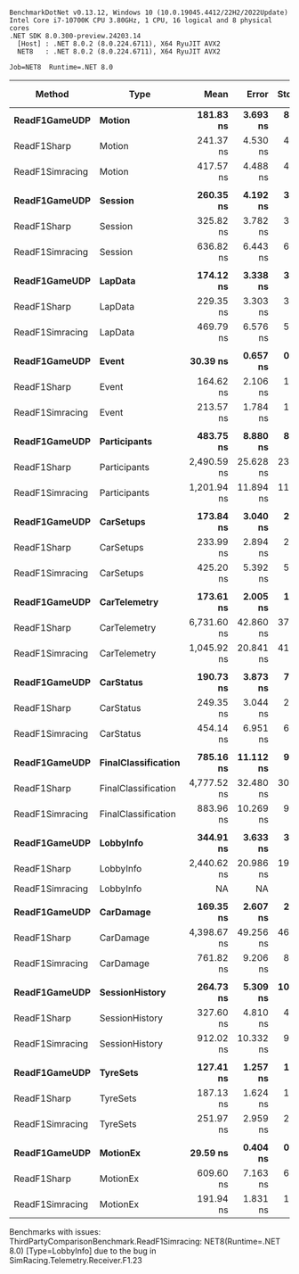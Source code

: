 ```

BenchmarkDotNet v0.13.12, Windows 10 (10.0.19045.4412/22H2/2022Update)
Intel Core i7-10700K CPU 3.80GHz, 1 CPU, 16 logical and 8 physical cores
.NET SDK 8.0.300-preview.24203.14
  [Host] : .NET 8.0.2 (8.0.224.6711), X64 RyuJIT AVX2
  NET8   : .NET 8.0.2 (8.0.224.6711), X64 RyuJIT AVX2

Job=NET8  Runtime=.NET 8.0  

```
| Method          | Type                | Mean        | Error     | StdDev    | Ratio | RatioSD | Gen0   | Gen1   | Allocated | Alloc Ratio |
|---------------- |-------------------- |------------:|----------:|----------:|------:|--------:|-------:|-------:|----------:|------------:|
| **ReadF1GameUDP**   | **Motion**              |   **181.83 ns** |  **3.693 ns** |  **8.918 ns** |  **1.00** |    **0.00** | **0.1674** |      **-** |    **1400 B** |        **1.00** |
| ReadF1Sharp     | Motion              |   241.37 ns |  4.530 ns |  4.237 ns |  1.26 |    0.03 | 0.1731 |      - |    1448 B |        1.03 |
| ReadF1Simracing | Motion              |   417.57 ns |  4.488 ns |  4.198 ns |  2.17 |    0.05 | 0.2675 | 0.0019 |    2240 B |        1.60 |
|                 |                     |             |           |           |       |         |        |        |           |             |
| **ReadF1GameUDP**   | **Session**             |   **260.35 ns** |  **4.192 ns** |  **3.922 ns** |  **1.00** |    **0.00** | **0.0877** |      **-** |     **736 B** |        **1.00** |
| ReadF1Sharp     | Session             |   325.82 ns |  3.782 ns |  3.537 ns |  1.25 |    0.02 | 0.0868 |      - |     728 B |        0.99 |
| ReadF1Simracing | Session             |   636.82 ns |  6.443 ns |  6.027 ns |  2.45 |    0.04 | 0.3414 | 0.0029 |    2856 B |        3.88 |
|                 |                     |             |           |           |       |         |        |        |           |             |
| **ReadF1GameUDP**   | **LapData**             |   **174.12 ns** |  **3.338 ns** |  **3.279 ns** |  **1.00** |    **0.00** | **0.1414** |      **-** |    **1184 B** |        **1.00** |
| ReadF1Sharp     | LapData             |   229.35 ns |  3.303 ns |  3.090 ns |  1.32 |    0.02 | 0.1471 |      - |    1232 B |        1.04 |
| ReadF1Simracing | LapData             |   469.79 ns |  6.576 ns |  5.829 ns |  2.70 |    0.04 | 0.2460 | 0.0010 |    2064 B |        1.74 |
|                 |                     |             |           |           |       |         |        |        |           |             |
| **ReadF1GameUDP**   | **Event**               |    **30.39 ns** |  **0.657 ns** |  **0.730 ns** |  **1.00** |    **0.00** | **0.0114** |     **-**  |      **96 B** |        **1.00** |
| ReadF1Sharp     | Event               |   164.62 ns |  2.106 ns |  1.970 ns |  5.44 |    0.17 | 0.0181 |      - |     152 B |        1.58 |
| ReadF1Simracing | Event               |   213.57 ns |  1.784 ns |  1.669 ns |  7.05 |    0.20 | 0.0458 |      - |     384 B |        4.00 |
|                 |                     |             |           |           |       |         |        |        |           |             |
| **ReadF1GameUDP**   | **Participants**        |   **483.75 ns** |  **8.880 ns** |  **8.307 ns** |  **1.00** |    **0.00** | **0.2613** | **0.0019** |    **2192 B** |        **1.00** |
| ReadF1Sharp     | Participants        | 2,490.59 ns | 25.628 ns | 23.972 ns |  5.15 |    0.09 | 0.3929 | 0.0038 |    3296 B |        1.50 |
| ReadF1Simracing | Participants        | 1,201.94 ns | 11.894 ns | 11.126 ns |  2.49 |    0.04 | 0.4768 | 0.0057 |    4000 B |        1.82 |
|                 |                     |             |           |           |       |         |        |        |           |             |
| **ReadF1GameUDP**   | **CarSetups**           |   **173.84 ns** |  **3.040 ns** |  **2.843 ns** |  **1.00** |    **0.00** | **0.1385** |      **-** |    **1160 B** |        **1.00** |
| ReadF1Sharp     | CarSetups           |   233.99 ns |  2.894 ns |  2.707 ns |  1.35 |    0.02 | 0.1366 |      - |    1144 B |        0.99 |
| ReadF1Simracing | CarSetups           |   425.20 ns |  5.392 ns |  5.043 ns |  2.45 |    0.04 | 0.2465 | 0.0010 |    2064 B |        1.78 |
|                 |                     |             |           |           |       |         |        |        |           |             |
| **ReadF1GameUDP**   | **CarTelemetry**        |   **173.61 ns** |  **2.005 ns** |  **1.777 ns** |  **1.00** |    **0.00** | **0.1674** |      **-** |    **1400 B** |        **1.00** |
| ReadF1Sharp     | CarTelemetry        | 6,731.60 ns | 42.860 ns | 37.995 ns | 38.78 |    0.45 | 0.6180 | 0.0076 |    5232 B |        3.74 |
| ReadF1Simracing | CarTelemetry        | 1,045.92 ns | 20.841 ns | 41.138 ns |  6.10 |    0.26 | 0.7095 | 0.0134 |    5936 B |        4.24 |
|                 |                     |             |           |           |       |         |        |        |           |             |
| **ReadF1GameUDP**   | **CarStatus**           |   **190.73 ns** |  **3.873 ns** |  **7.369 ns** |  **1.00** |    **0.00** | **0.1547** |      **-** |    **1296 B** |        **1.00** |
| ReadF1Sharp     | CarStatus           |   249.35 ns |  3.044 ns |  2.699 ns |  1.28 |    0.04 | 0.1607 |      - |    1344 B |        1.04 |
| ReadF1Simracing | CarStatus           |   454.14 ns |  6.951 ns |  6.162 ns |  2.33 |    0.05 | 0.2460 | 0.0010 |    2064 B |        1.59 |
|                 |                     |             |           |           |       |         |        |        |           |             |
| **ReadF1GameUDP**   | **FinalClassification** |   **785.16 ns** | **11.112 ns** |  **9.850 ns** |  **1.00** |    **0.00** | **0.3881** | **0.0038** |    **3248 B** |        **1.00** |
| ReadF1Sharp     | FinalClassification | 4,777.52 ns | 32.480 ns | 30.382 ns |  6.08 |    0.10 | 0.3891 |      - |    3296 B |        1.01 |
| ReadF1Simracing | FinalClassification |   883.96 ns | 10.269 ns |  9.606 ns |  1.13 |    0.02 | 0.4778 |      - |    4000 B |        1.23 |
|                 |                     |             |           |           |       |         |        |        |           |             |
| **ReadF1GameUDP**   | **LobbyInfo**           |   **344.91 ns** |  **3.633 ns** |  **3.398 ns** |  **1.00** |    **0.00** | **0.2408** | **0.0014** |    **2016 B** |        **1.00** |
| ReadF1Sharp     | LobbyInfo           | 2,440.62 ns | 20.986 ns | 19.630 ns |  7.08 |    0.11 | 0.3700 | 0.0038 |    3120 B |        1.55 |
| ReadF1Simracing | LobbyInfo           |          NA |        NA |        NA |     ? |       ? |     NA |     NA |        NA |           ? |
|                 |                     |             |           |           |       |         |        |        |           |             |
| **ReadF1GameUDP**   | **CarDamage**           |   **169.35 ns** |  **2.607 ns** |  **2.439 ns** |  **1.00** |    **0.00** | **0.1204** |      **-** |    **1008 B** |        **1.00** |
| ReadF1Sharp     | CarDamage           | 4,398.67 ns | 49.256 ns | 46.074 ns | 25.98 |    0.40 | 0.4120 |      - |    3472 B |        3.44 |
| ReadF1Simracing | CarDamage           |   761.82 ns |  9.206 ns |  8.612 ns |  4.50 |    0.06 | 0.4988 | 0.0067 |    4176 B |        4.14 |
|                 |                     |             |           |           |       |         |        |        |           |             |
| **ReadF1GameUDP**   | **SessionHistory**      |   **264.73 ns** |  **5.309 ns** | **10.602 ns** |  **1.00** |    **0.00** | **0.1845** | **0.0010** |    **1544 B** |        **1.00** |
| ReadF1Sharp     | SessionHistory      |   327.60 ns |  4.810 ns |  4.016 ns |  1.25 |    0.03 | 0.1903 | 0.0010 |    1592 B |        1.03 |
| ReadF1Simracing | SessionHistory      |   912.02 ns | 10.332 ns |  9.664 ns |  3.45 |    0.09 | 0.5484 | 0.0086 |    4592 B |        2.97 |
|                 |                     |             |           |           |       |         |        |        |           |             |
| **ReadF1GameUDP**   | **TyreSets**            |   **127.41 ns** |  **1.257 ns** |  **1.176 ns** |  **1.00** |    **0.00** | **0.0334** |      **-** |     **280 B** |        **1.00** |
| ReadF1Sharp     | TyreSets            |   187.13 ns |  1.624 ns |  1.519 ns |  1.47 |    0.02 | 0.0372 |      - |     312 B |        1.11 |
| ReadF1Simracing | TyreSets            |   251.97 ns |  2.959 ns |  2.310 ns |  1.98 |    0.03 | 0.1316 |      - |    1104 B |        3.94 |
|                 |                     |             |           |           |       |         |        |        |           |             |
| **ReadF1GameUDP**   | **MotionEx**            |    **29.59 ns** |  **0.404 ns** |  **0.378 ns** |  **1.00** |    **0.00** | **0.0287** |      **-** |     **240 B** |        **1.00** |
| ReadF1Sharp     | MotionEx            |   609.60 ns |  7.163 ns |  6.700 ns | 20.60 |    0.33 | 0.0687 |      - |     576 B |        2.40 |
| ReadF1Simracing | MotionEx            |   191.94 ns |  1.831 ns |  1.713 ns |  6.49 |    0.10 | 0.0899 |      - |     752 B |        3.13 |

Benchmarks with issues:
  ThirdPartyComparisonBenchmark.ReadF1Simracing: NET8(Runtime=.NET 8.0) [Type=LobbyInfo] due to the bug in SimRacing.Telemetry.Receiver.F1.23
